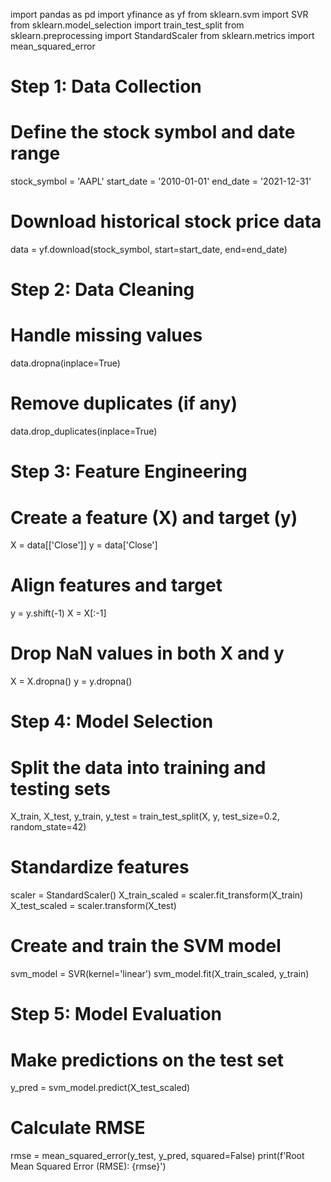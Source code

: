 import pandas as pd
import yfinance as yf
from sklearn.svm import SVR
from sklearn.model_selection import train_test_split
from sklearn.preprocessing import StandardScaler
from sklearn.metrics import mean_squared_error
# Step 1: Data Collection
# Define the stock symbol and date range
stock_symbol = 'AAPL'
start_date = '2010-01-01'
end_date = '2021-12-31'
# Download historical stock price data
data = yf.download(stock_symbol, start=start_date, end=end_date)
# Step 2: Data Cleaning
# Handle missing values
data.dropna(inplace=True)
# Remove duplicates (if any)
data.drop_duplicates(inplace=True)
# Step 3: Feature Engineering
# Create a feature (X) and target (y)
X = data[['Close']]
y = data['Close']
# Align features and target
y = y.shift(-1)
X = X[:-1]
# Drop NaN values in both X and y
X = X.dropna()
y = y.dropna()
# Step 4: Model Selection
# Split the data into training and testing sets
X_train, X_test, y_train, y_test = train_test_split(X, y, test_size=0.2, random_state=42)
# Standardize features
scaler = StandardScaler()
X_train_scaled = scaler.fit_transform(X_train)
X_test_scaled = scaler.transform(X_test)
# Create and train the SVM model
svm_model = SVR(kernel='linear')
svm_model.fit(X_train_scaled, y_train)
# Step 5: Model Evaluation
# Make predictions on the test set
y_pred = svm_model.predict(X_test_scaled)
# Calculate RMSE
rmse = mean_squared_error(y_test, y_pred, squared=False)
print(f'Root Mean Squared Error (RMSE): {rmse}')
